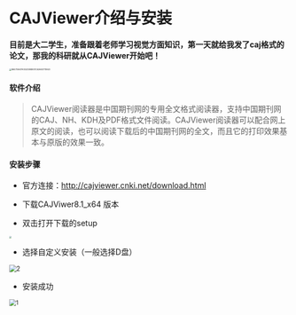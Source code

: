 # CAJViewer介绍与安装

**目前是大二学生，准备跟着老师学习视觉方面知识，第一天就给我发了caj格式的论文，那我的科研就从CAJViewer开始吧！**



<img src="C:\Users\HUAWEI\Documents\Tencent Files\1941913566\FileRecv\MobileFile\5B4735A37A332CEBDED1C6266377D920.png" alt="5B4735A37A332CEBDED1C6266377D920" style="zoom: 25%;" />

#### 软件介绍

> CAJViewer阅读器是中国期刊网的专用全文格式阅读器，支持中国期刊网的CAJ、NH、KDH及PDF格式文件阅读。CAJViewer阅读器可以配合网上原文的阅读，也可以阅读下载后的中国期刊网的全文，而且它的打印效果基本与原版的效果一致。

#### 安装步骤
+  官方连接：http://cajviewer.cnki.net/download.html
+ 下载CAJViwer8.1_x64 版本

+ 双击打开下载的setup

<img src="D:\图片\W8{07ZAAHN04ARCK5F[PLBS.png" style="zoom:25%;" />

+ 选择自定义安装（一般选择D盘）

<img src="D:\图片\2.png" alt="2" style="zoom: 80%;" />

+ 安装成功

<img src="D:\图片\1.png" alt="1" style="zoom:75%;" />
